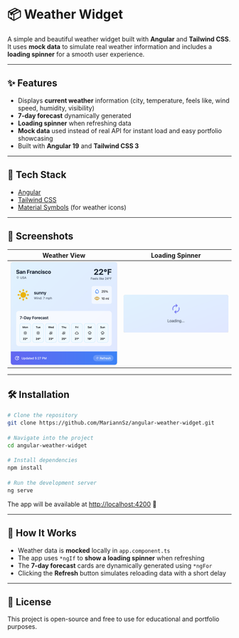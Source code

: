 # 📦 Weather Widget

A simple and beautiful weather widget built with **Angular** and **Tailwind CSS**.  
It uses **mock data** to simulate real weather information and includes a **loading spinner** for a smooth user experience.

---

## ✨ Features

- Displays **current weather** information (city, temperature, feels like, wind speed, humidity, visibility)
- **7-day forecast** dynamically generated
- **Loading spinner** when refreshing data
- **Mock data** used instead of real API for instant load and easy portfolio showcasing
- Built with **Angular 19** and **Tailwind CSS 3**

---

## 🚀 Tech Stack

- [Angular](https://angular.io/)
- [Tailwind CSS](https://tailwindcss.com/)
- [Material Symbols](https://fonts.google.com/icons) (for weather icons)

---

## 📸 Screenshots

|                          Weather View                           |                          Loading Spinner                          |
| :-------------------------------------------------------------: | :---------------------------------------------------------------: |
| ![Weather Widget Screenshot](src/assets/screenshots/widget.png) | ![Loading Spinner Screenshot](src/assets/screenshots/loading.png) |

---

## 🛠️ Installation

```bash
# Clone the repository
git clone https://github.com/MariannSz/angular-weather-widget.git

# Navigate into the project
cd angular-weather-widget

# Install dependencies
npm install

# Run the development server
ng serve
```

The app will be available at [http://localhost:4200](http://localhost:4200) 🚀

---

## 🧠 How It Works

- Weather data is **mocked** locally in `app.component.ts`
- The app uses `*ngIf` to **show a loading spinner** when refreshing
- The **7-day forecast** cards are dynamically generated using `*ngFor`
- Clicking the **Refresh** button simulates reloading data with a short delay

---

## 📄 License

This project is open-source and free to use for educational and portfolio purposes.
